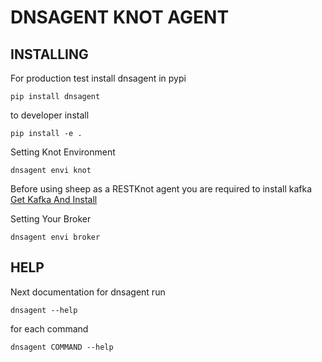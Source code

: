 # DNSAGENT KNOT AGENT

## INSTALLING

For production test install dnsagent in pypi
```
pip install dnsagent
```
to developer install 
```
pip install -e .
```

Setting Knot Environment
```
dnsagent envi knot
```

Before using sheep as a RESTKnot agent you are required to install kafka
[Get Kafka And Install](https://kafka.apache.org/)

Setting Your Broker
```
dnsagent envi broker
```

## HELP
Next documentation for dnsagent run 
```
dnsagent --help
```
for each command
```
dnsagent COMMAND --help
```




